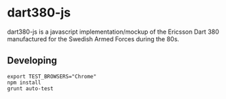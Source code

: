# dart380-js

dart380-js is a javascript implementation/mockup of the Ericsson Dart 380
manufactured for the Swedish Armed Forces during the 80s.

## Developing

    export TEST_BROWSERS="Chrome"
    npm install
    grunt auto-test
